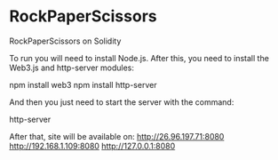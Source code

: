 # RockPaperScissors
RockPaperScissors on Solidity

To run you will need to install Node.js.
After this, you need to install the Web3.js and http-server modules:

npm install web3
npm install http-server

And then you just need to start the server with the command:

http-server

After that, site will be available on:
  http://26.96.197.71:8080
  http://192.168.1.109:8080
  http://127.0.0.1:8080
